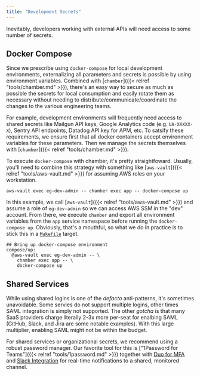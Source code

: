 ```yaml
---
title: "Development Secrets"
---
```


Inevitably, developers working with external APIs will need access to some number of secrets.


## Docker Compose

Since we prescribe using `docker-compose` for local development environments, externalizing all parameters and secrets is possible by using environment variables. Combined with [`chamber`]({{< relref "tools/chamber.md" >}}), there's an easy way to secure as much as possible the secrets for local consumption and easily rotate them as necessary without needing to distribute/communicate/coordinate the changes to the various engineering teams.

For example, development environments will frequently need access to shared secrets like Mailgun API keys, Google Analytics code (e.g. `UA-XXXXX-X`), Sentry API endpoints, Datadog API key for APM, etc. To satsify these requirements, we ensure first that all docker containers accept environment variables for these parameters. Then we manage the secrets themselves with [`chamber`]({{< relref "tools/chamber.md" >}}).

To execute `docker-compose` with chamber, it's pretty straightfoward. Usually, you'll need to combine this strategy with something like [`aws-vault`]({{< relref "tools/aws-vault.md" >}}) for assuming AWS roles on your workstation.

```
aws-vault exec eg-dev-admin -- chamber exec app -- docker-compose up
```

In this example, we call [`aws-vault`]({{< relref "tools/aws-vault.md" >}}) and assume a role of `eg-dev-admin` so we can access AWS SSM in the "dev" account. From there, we execute `chamber` and export all environment variables from the `app` service namespace before running the `docker-compose up`. Obviously, that's a mouthful, so what we do in practice is to stick this in a [`Makefile`](/tools/make) target.

```
## Bring up docker-compose environment
compose/up:
  @aws-vault exec eg-dev-admin -- \
    chamber exec app -- \
    docker-compose up
```

## Shared Services

While using shared logins is one of the *defacto* anti-patterns, it's sometimes unavoidable. Some servies do not support multiple logins, other times SAML integration is simply not supported. The other *gotcha* is that many SaaS providers charge literally 2-3x more per-seat for enalbing SAML (GitHub, Slack, and Jira are some notable examples). With this large multiplier, enabling SAML might not be within the budget.

For shared services or organizational secrets, we recommend using a robust password manager. Our favorite tool for this is ["1Password for Teams"]({{< relref "tools/1password.md" >}}) together with [Duo for MFA](https://duo.com/docs/1password) and [Slack Integration](https://support.1password.com/slack/) for real-time notifications to a shared, monitored channel.

